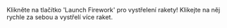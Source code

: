Klikněte na tlačítko 'Launch Firework' pro vystřelení rakety!
Klikejte na něj rychle za sebou a vystřelí více raket.
